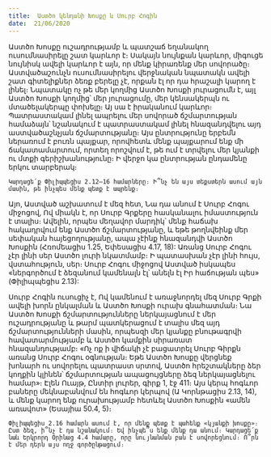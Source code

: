 ```yaml
---
title:  Աստծո կենդանի Խոսքը և Սուրբ Հոգին
date:  21/06/2020
---
```


Աստծո Խոսքը ուշադրությամբ և պատշաճ եղանակող ուսումնասիրելը շատ կարևոր է։ Սակայն նույնքան կարևոր, միգուցե նույնիսկ ավելի կարևոր է այն, որ մենք կիրառենք մեր սովորածը։ Աստվածաշունչն ուսումնասիրելու վերջնական նպատակն ավելի շատ գիտելիքներ ձեռք բերելը չէ, որքան էլ որ դա հրաշալի կարող է լինել։ Նպատակը ոչ թե մեր կողմից Աստծո Խոսքի յուրացումն է, այլ Աստծո Խոսքի կողմից՝ մեր յուրացումը, մեր կենսակերպն ու մտածելակերպը փոխելը։ Այ սա է իրականում կարևոր։ Պատրաստակամ լինել ապրելու մեր սովորած ճշմարտության համաձայն՝ նշանակում է պատրաստակամ լինել հնազանդվելու այդ աստվածաշնչյան ճշմարտությանը։ Այս ընտրությունը երբեմն ներառում է բուռն պայքար, որովհետև մենք պայքարում ենք մի ճակատամարտում, որտեղ որոշվում է, թե ում է տրվելու մեր կյանքի ու մտքի գերիշխանությունը։ Ի վերջո կա ընտրության ընդամենը երկու տարբերակ։

`Կարդացե՛ք Փիլիպպեցիս 2.12–16 համարները։ Ի՞նչ են այս տեքստերն ասում այն մասին, թե ինչպես մենք պետք է ապրենք։`

Այո, Աստված աշխատում է մեզ հետ, Նա դա անում է Սուրբ Հոգու միջոցով, Ով միակն է, որ Սուրբ Գրքերը հասկանալու իմաստություն է տալիս։ Ավելին, որպես մեղավոր մարդիկ՝ մենք հաճախ հակադրվում ենք Աստծո ճշմարտությանը, և եթե թողնվեինք մեր սեփական հայեցողությանը, ապա չէինք հնազանդվի Աստծո Խոսքին (Հռոմեացիս 1.25, Եփեսացիս 4.17, 18): Առանց Սուրբ Հոգու չէր լինի սեր Աստծո լուրի նկատմամբ։ Ի պատասխան չէր լինի հույս, վստահություն, սեր։ Սուրբ Հոգու միջոցով Աստված իսկապես «ներգործում է ձեզանում կամենալն էլ՝ անելն էլ Իր հաճության պես» (Փիլիպպեցիս 2.13):

Սուրբ Հոգին ուսուցիչ է, Ով կամենում է առաջնորդել մեզ Սուրբ Գրքի ավելի խորն ընկալման և Աստծո Խոսքի ուրախ գնահատման։ Նա Աստծո Խոսքի ճշմարտությունները ներկայացնում է մեր ուշադրությանը և թարմ պատկերացում է տալիս մեզ այդ ճշմարտությունների մասին, որպեսզի մեր կյանքը բնութագրվի հավատարմությամբ և Աստծո կամքին սիրառատ հնազանդությամբ։ «Ոչ ոք ի վիճակի չէ բացատրել Սուրբ Գիրքն առանց Սուրբ Հոգու օգնության։ Եթե Աստծո Խոսքը վերցնեք խոնարհ ու սովորելու պատրաստ սրտով, Աստծո հրեշտակները ձեր կողքին կլինեն՝ ճշմարտության ապացույցները ձեզ ներկայացնելու համար»։ Էլեն Ուայթ, Ընտիր լուրեր, գիրք 1, էջ 411։ Այս կերպ հոգևոր բաները մեկնաբանվում են հոգևոր կերպով (Ա Կորնթացիս 2.13, 14), և մենք կարող ենք ուրախությամբ հետևել Աստծո Խոսքին «ամեն առավոտ» (Եսայիա 50.4, 5)։

`Փիլիպպեցիս 2.16 համարն ասում է, որ մենք պետք է պահենք «կյանքի խոսքը»։ Ըստ ձեզ, ի՞նչ է դա նշանակում։ Եվ ինչպե՞ս ենք մենք դա անում։ Կարդացե՛ք նաև Երկրորդ Օրինաց 4.4 համարը, որը նույնանման բան է սովորեցնում։ Ո՞րն է մեր դերն այս ողջ գործընթացում։`